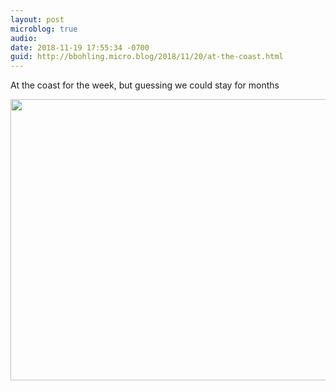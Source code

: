 ```yaml
---
layout: post
microblog: true
audio: 
date: 2018-11-19 17:55:34 -0700
guid: http://bbohling.micro.blog/2018/11/20/at-the-coast.html
---
```

At the coast for the week, but guessing we could stay for months

<img src="https://micro.brandonbohling.com/uploads/2018/fae26bdf37.jpg" width="600" height="450" />
